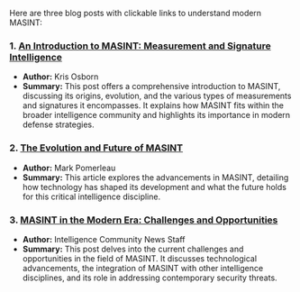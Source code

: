 Here are three blog posts with clickable links to understand modern MASINT:

### 1. [An Introduction to MASINT: Measurement and Signature Intelligence](https://nationalinterest.org/blog/buzz/introduction-masint-measurement-and-signature-intelligence-178361)
- **Author:** Kris Osborn
- **Summary:** This post offers a comprehensive introduction to MASINT, discussing its origins, evolution, and the various types of measurements and signatures it encompasses. It explains how MASINT fits within the broader intelligence community and highlights its importance in modern defense strategies.

### 2. [The Evolution and Future of MASINT](https://www.c4isrnet.com/intel-geoint/2023/04/18/the-evolution-and-future-of-masint/)
- **Author:** Mark Pomerleau
- **Summary:** This article explores the advancements in MASINT, detailing how technology has shaped its development and what the future holds for this critical intelligence discipline.

### 3. [MASINT in the Modern Era: Challenges and Opportunities](https://intelligencecommunitynews.com/masint-in-the-modern-era-challenges-and-opportunities/)
- **Author:** Intelligence Community News Staff
- **Summary:** This post delves into the current challenges and opportunities in the field of MASINT. It discusses technological advancements, the integration of MASINT with other intelligence disciplines, and its role in addressing contemporary security threats.